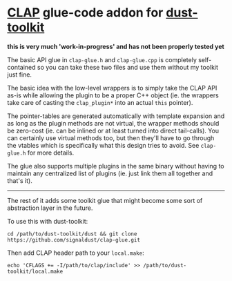 # [CLAP](https://github.com/free-audio/clap) glue-code addon for [dust-toolkit](https://github.com/signaldust/dust-toolkit)

**this is very much 'work-in-progress' and has not been properly tested yet**

The basic API glue in `clap-glue.h` and `clap-glue.cpp` is completely self-contained
so you can take these two files and use them without my toolkit just fine.

The basic idea with the low-level wrappers is to simply take the CLAP API as-is
while allowing the plugin to be a proper C++ object (ie. the wrappers take care of
casting the `clap_plugin*` into an actual `this` pointer).

The pointer-tables are generated automatically with template expansion and as long
as the plugin methods are not virtual, the wrapper methods should be zero-cost
(ie. can be inlined or at least turned into direct tail-calls). You can certainly
use virtual methods too, but then they'll have to go through the vtables which is
specifically what this design tries to avoid. See `clap-glue.h` for more details.

The glue also supports multiple plugins in the same binary without having to maintain
any centralized list of plugins (ie. just link them all together and that's it).

---

The rest of it adds some toolkit glue that might become some sort of abstraction
layer in the future.


To use this with dust-toolkit:
```
cd /path/to/dust-toolkit/dust && git clone https://github.com/signaldust/clap-glue.git
```

Then add CLAP header path to your `local.make`:
```
echo 'CFLAGS += -I/path/to/clap/include' >> /path/to/dust-toolkit/local.make
```
